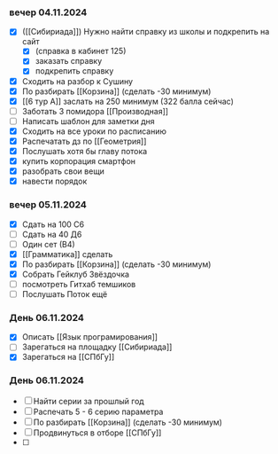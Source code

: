 ### вечер 04.11.2024
- [x] ([[Сибириада]]) Нужно найти справку из школы и подкрепить на сайт 
	- [x] (справка в кабинет 125)
	- [x] заказать справку
	- [x] подкрепить справку
- [x] Сходить на разбор к Сушину
- [x] По разбирать [[Корзина]] (сделать -30 минимум)
- [x]  [[6 тур А]] заслать на 250 минимум (322 балла сейчас)
- [ ] Заботать 3 помидора [[Производная]]
- [ ] Написать шаблон для заметки дня
- [x] Сходить на все уроки по расписанию
- [x] Распечатать дз по [[Геометрия]]
- [x] Послушать хотя бы главу потока
- [x] купить корпорация смартфон
- [x] разобрать свои вещи
- [x] навести порядок
### вечер 05.11.2024
- [x] Сдать на 100 С6
- [ ] Сдать на 40 Д6
- [ ] Один сет (В4)
- [x] [[Грамматика]] сделать
- [x] По разбирать [[Корзина]] (сделать -30 минимум)
- [x] Собрать Гейклуб Звёздочка
- [ ] посмотреть Гитхаб темшиков
- [ ] Послушать Поток ещё
### День 06.11.2024
- [x] Описать [[Язык програмирования]]
- [ ] Зарегаться на площадку [[Сибириада]]
- [x] Зарегаться на [[СПбГу]]
### День 06.11.2024
- [ ] Найти серии за прошлый год 
- [ ] Распечать 5 - 6 серию параметра
- [ ] По разбирать [[Корзина]] (сделать -30 минимум)
- [ ] Продвинуться в отборе [[СПбГу]]
- [ ] 